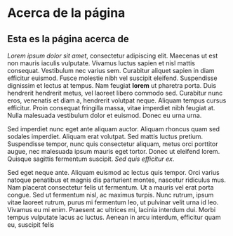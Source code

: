 # Acerca de la página

## Esta es la página acerca de

*Lorem ipsum dolor sit amet*, consectetur adipiscing elit. Maecenas ut est non mauris iaculis vulputate. Vivamus luctus sapien et nisl mattis consequat. Vestibulum nec varius sem. Curabitur aliquet sapien in diam efficitur euismod. Fusce molestie nibh vel suscipit eleifend. Suspendisse dignissim et lectus at tempus. Nam feugiat **lorem** ut pharetra porta. Duis hendrerit hendrerit metus, vel laoreet libero commodo sed. Curabitur nunc eros, venenatis et diam a, hendrerit volutpat neque. Aliquam tempus cursus efficitur. Proin consequat fringilla massa, vitae imperdiet nibh feugiat at. Nulla malesuada vestibulum dolor et euismod. Donec eu urna urna.  
  
Sed imperdiet nunc eget ante aliquam auctor. Aliquam rhoncus quam sed sodales imperdiet. Aliquam erat volutpat. Sed mattis luctus pretium. Suspendisse tempor, nunc quis consectetur aliquam, metus orci porttitor augue, nec malesuada ipsum mauris eget tortor. Donec ut eleifend lorem. Quisque sagittis fermentum suscipit. *Sed quis efficitur ex*.  
  
Sed eget neque ante. Aliquam euismod ac lectus quis tempor. Orci varius natoque penatibus et magnis dis parturient montes, nascetur ridiculus mus. Nam placerat consectetur felis ut fermentum. Ut a mauris vel erat porta congue. Sed ut fermentum nisl, ac maximus turpis. Nunc rutrum, ipsum vitae laoreet rutrum, purus mi fermentum leo, ut pulvinar velit urna id leo. Vivamus eu mi enim. Praesent ac ultrices mi, lacinia interdum dui. Morbi tempus vulputate lacus ac luctus. Aenean in arcu interdum, efficitur quam eu, suscipit felis  

